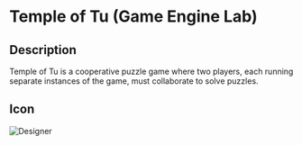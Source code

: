 # Temple of Tu (Game Engine Lab)
## Description
Temple of Tu is a cooperative puzzle game where two players, each running separate instances of the game, must collaborate to solve puzzles.
## Icon
![Designer](https://github.com/xxxlaf/Temple-of-Tu/assets/40042446/532dbadb-8cdd-48ad-8a10-abe196c15436)
